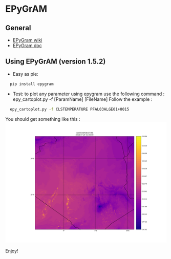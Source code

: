 # EPyGrAM

## General

 * [EPyGram wiki](https://opensource.umr-cnrm.fr/projects/epygram/wiki/)
 * [EPyGram doc](https://umr-cnrm.github.io/EPyGrAM-doc/)

## Using EPyGrAM (version 1.5.2)

* Easy as pie:
```bash
  pip install epygram
```
* Test:
    to plot any parameter using epygram use the following command : epy_cartoplot.py -f [ParamName] [FileName]
    Follow the example :
```bash
  epy_cartoplot.py -f CLSTEMPERATURE PFAL03ALGE01+0015
```
You should get something like this :
![CLSTEMPERATURE](images/clst.png)

Enjoy!